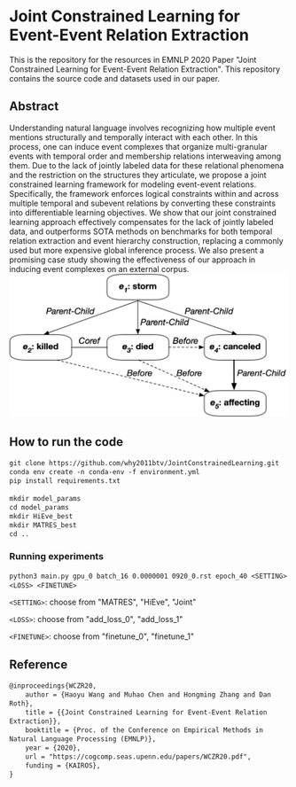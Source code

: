 # Joint Constrained Learning for Event-Event Relation Extraction

This is the repository for the resources in EMNLP 2020 Paper "Joint Constrained Learning for Event-Event Relation Extraction". This repository contains the source code and datasets used in our paper.

## Abstract

Understanding  natural  language  involves  recognizing  how  multiple  event  mentions  structurally and temporally interact with each other. In  this  process,  one  can  induce  event  complexes that organize multi-granular events with temporal  order  and  membership  relations  interweaving  among  them.   Due  to the  lack  of jointly  labeled  data  for  these  relational  phenomena  and  the  restriction  on  the  structures they articulate, we propose a joint constrained learning framework for modeling event-event relations. Specifically, the framework enforces logical constraints within and across multiple temporal and subevent relations by converting these  constraints  into  differentiable  learning objectives. We show that our joint constrained learning approach effectively compensates for the  lack  of  jointly  labeled  data,  and  outperforms SOTA methods on benchmarks for both temporal relation extraction and event hierarchy construction, replacing a commonly used but  more  expensive  global  inference  process. We also present a promising case study showing the effectiveness of our approach in inducing event complexes on an external corpus.
![GitHub Logo](example.jpg)

## How to run the code
```
git clone https://github.com/why2011btv/JointConstrainedLearning.git
conda env create -n conda-env -f environment.yml
pip install requirements.txt

mkdir model_params
cd model_params
mkdir HiEve_best
mkdir MATRES_best
cd ..
```
### Running experiments 
`python3 main.py gpu_0 batch_16 0.0000001 0920_0.rst epoch_40 <SETTING> <LOSS> <FINETUNE>`

`<SETTING>`: choose from "MATRES", "HiEve", "Joint"

`<LOSS>`: choose from "add_loss_0", "add_loss_1"

`<FINETUNE>`: choose from "finetune_0", "finetune_1"

## Reference
```
@inproceedings{WCZR20,
    author = {Haoyu Wang and Muhao Chen and Hongming Zhang and Dan Roth},
    title = {{Joint Constrained Learning for Event-Event Relation Extraction}},
    booktitle = {Proc. of the Conference on Empirical Methods in Natural Language Processing (EMNLP)},
    year = {2020},
    url = "https://cogcomp.seas.upenn.edu/papers/WCZR20.pdf",
    funding = {KAIROS},
}
```